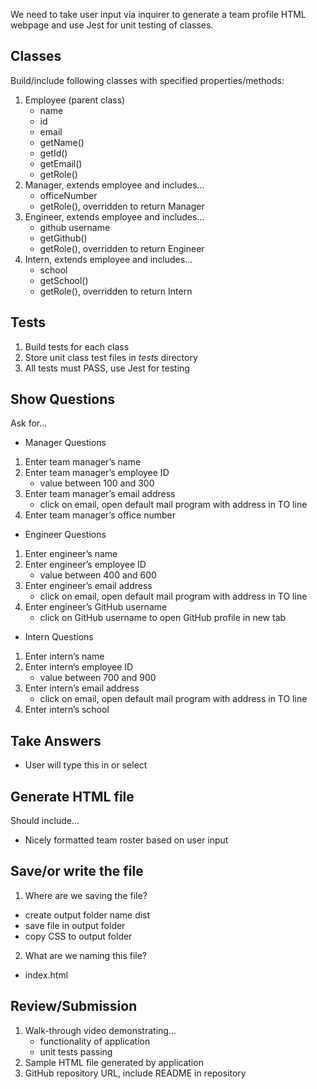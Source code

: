We need to take user input via inquirer to generate a team profile HTML webpage and use Jest for unit testing of classes.

## Classes

Build/include following classes with specified properties/methods:

1. Employee (parent class)
   - name
   - id
   - email
   - getName()
   - getId()
   - getEmail()
   - getRole()
2. Manager, extends employee and includes...
   - officeNumber
   - getRole(), overridden to return Manager
3. Engineer, extends employee and includes...
   - github username
   - getGithub()
   - getRole(), overridden to return Engineer
4. Intern, extends employee and includes...
   - school
   - getSchool()
   - getRole(), overridden to return Intern

## Tests

1. Build tests for each class
2. Store unit class test files in _tests_ directory
3. All tests must PASS, use Jest for testing

## Show Questions

Ask for...

- Manager Questions

1. Enter team manager’s name
2. Enter team manager’s employee ID
   - value between 100 and 300
3. Enter team manager’s email address
   - click on email, open default mail program with address in TO line
4. Enter team manager’s office number

- Engineer Questions

1. Enter engineer’s name
2. Enter engineer’s employee ID
   - value between 400 and 600
3. Enter engineer’s email address
   - click on email, open default mail program with address in TO line
4. Enter engineer’s GitHub username
   - click on GitHub username to open GitHub profile in new tab

- Intern Questions

1. Enter intern’s name
2. Enter intern’s employee ID
   - value between 700 and 900
3. Enter intern’s email address
   - click on email, open default mail program with address in TO line
4. Enter intern’s school

## Take Answers

- User will type this in or select

## Generate HTML file

Should include...

- Nicely formatted team roster based on user input

## Save/or write the file

1. Where are we saving the file?

- create output folder name dist
- save file in output folder
- copy CSS to output folder

2. What are we naming this file?

- index.html

## Review/Submission

1. Walk-through video demonstrating...
   - functionality of application
   - unit tests passing
2. Sample HTML file generated by application
3. GitHub repository URL, include README in repository
